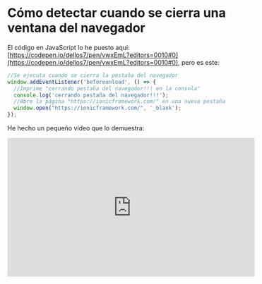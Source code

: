 # Cómo detectar cuando se cierra una ventana del navegador

El código en JavaScript lo he puesto aquí: [https://codepen.io/dellos7/pen/vwxEmL?editors=0010#0](https://codepen.io/dellos7/pen/vwxEmL?editors=0010#0), pero es este:

```javascript
//Se ejecuta cuando se cierra la pestaña del navegador
window.addEventListener('beforeunload', () => {
  //Imprime "cerrando pestaña del navegador!!! en la consola"
  console.log('cerrando pestaña del navegador!!!');
  //Abre la página "https://ionicframework.com/" en una nueva pestaña
  window.open("https://ionicframework.com/", '_blank');
});
```
He hecho un pequeño vídeo que lo demuestra:

<iframe width="560" height="315" src="https://www.youtube.com/embed/WsdQeDfRYZU" frameborder="0" allow="accelerometer; autoplay; encrypted-media; gyroscope; picture-in-picture" allowfullscreen></iframe>